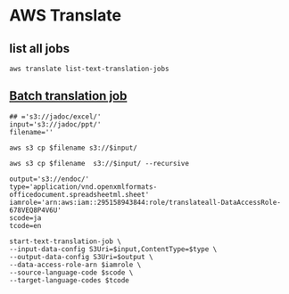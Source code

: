 # AWS Translate
## list all jobs

```
aws translate list-text-translation-jobs
```

## [Batch translation job](https://docs.aws.amazon.com/cli/latest/reference/translate/start-text-translation-job.html)

```
## ='s3://jadoc/excel/'
input='s3://jadoc/ppt/'
filename=''
```

```
aws s3 cp $filename s3://$input/
```
```
aws s3 cp $filename  s3://$input/ --recursive
```

```
output='s3://endoc/'
type='application/vnd.openxmlformats-officedocument.spreadsheetml.sheet'
iamrole='arn:aws:iam::295158943844:role/translateall-DataAccessRole-678VEQ8P4V6U'
scode=ja
tcode=en

```

```
start-text-translation-job \
--input-data-config S3Uri=$input,ContentType=$type \
--output-data-config S3Uri=$output \
--data-access-role-arn $iamrole \
--source-language-code $scode \
--target-language-codes $tcode

```

